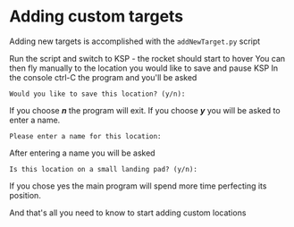 # Adding custom targets
Adding new targets is accomplished with the `addNewTarget.py` script

Run the script and switch to KSP - the rocket should start to hover
You can then fly manually to the location you would like to save and pause KSP
In the console ctrl-C the program and you'll be asked

`Would you like to save this location? (y/n):`

If you choose **_n_** the program will exit. If you choose **_y_** you will be asked to enter a name.

`Please enter a name for this location:`

After entering a name you will be asked

`Is this location on a small landing pad? (y/n):`

If you chose yes the main program will spend more time perfecting its position.

And that's all you need to know to start adding custom locations